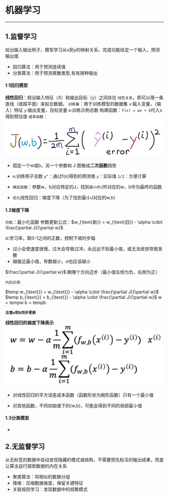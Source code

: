 # 机器学习
---
## 1.监督学习
给出输入输出例子，模型学习从x到y的映射关系，完成功能给定一个输入，预测输出值
- 回归算法：用于预测连续值
- 分类算法：用于预测离散类型,有有限种输出

#### 1.1回归模型
**线性回归**：假设输入特征（X）和输出目标（y）之间存在 `线性关系`，即可以用一条直线（或超平面）来拟合数据。
`训练集`：用于训练模型的数据集
`x`:输入变量，（输入）特征
`y`:输出变量，目标变量
`m`:训练示例总数
构建函数：`f(x) = wx + b`代入x得到预估值
`成本函数`：![alt text](image.png)

- 固定一个w或b，另一个参数和 J 图像成**二次函数**趋势

- `m`:训练例子总数  `y^`：通过f(x)得到的预测值  `y`：实际值 `1/2`：方便计算

- `确定函数`：参数w，b对应特定的J，找到`最小的J`所对应的w，b作为最终的函数

- `优化`线性回归：梯度下降（为了找到最小J对应的w,b）

#### 1.2梯度下降

`功能`：最小化函数
参数更新公式：$w_{\text{新}} = w_{\text{旧}} - \alpha \cdot \frac{\partial J}{\partial w}$

$\alpha$:学习率，取0-1之间的正数，控制下坡的步幅
- 过小会使速度很慢，过大会导致过冲，永远达不到最小值，或无法收敛导致发散
- 越接近最小值，导数越小，$\alpha$也应该越小

$\frac{\partial J}{\partial w}$:朝哪个方向迈步（最小值左侧为负，右侧为正）

`代码示例`

$temp w_{\text{}} = w_{\text{}} - \alpha \cdot \frac{\partial J}{\partial w}$
$temp b_{\text{}} = b_{\text{}} - \alpha \cdot \frac{\partial J}{\partial w}$
w = tempw
b = tempb

**`注意w和b同步更新`**

**线性回归的梯度下降表示**
![alt text](image-1.png)


- 对线性回归的平方误差成本函数（函数形状为碗形函数）只有一个最小值

- 对其他函数，不同初始值下的(w,b)，可能会得到不同的局部最小值





#### 1.3分类模型
- 

## 2.无监督学习
从无标签的数据中自动发现隐藏的模式或结构，不需要预先标注的输出结果，而是让算法自行探索数据的内在关系
- 聚类算法：将相似的数据分组
- 降维：压缩数据维度，保留关键特征
- 关联规则学习：发现数据中的频繁模式